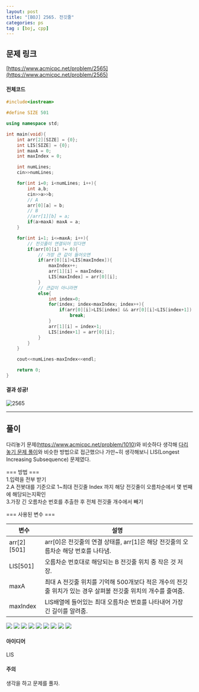 ```yaml
---
layout: post
title: "[BOJ] 2565. 전깃줄"
categories: ps
tag : [boj, cpp]
---
```


## 문제 링크<br>
 [https://www.acmicpc.net/problem/2565](https://www.acmicpc.net/problem/2565)<br>


#### 전체코드<br>
```cpp
#include<iostream>

#define SIZE 501

using namespace std;

int main(void){
    int arr[2][SIZE] = {0};
    int LIS[SIZE] = {0};
    int maxA = 0;
    int maxIndex = 0;

    int numLines;
    cin>>numLines;

    for(int i=0; i<numLines; i++){
        int a,b;
        cin>>a>>b;
        // A
        arr[0][a] = b;
        // B
        //arr[1][b] = a;
        if(a>maxA) maxA = a;
    }

    for(int i=1; i<=maxA; i++){
        // 전깃줄이 연결되어 있다면
        if(arr[0][i] != 0){
            // 가장 큰 값이 들어오면
            if(arr[0][i]>LIS[maxIndex]){
                maxIndex++;
                arr[1][i] = maxIndex;
                LIS[maxIndex] = arr[0][i];
            }
            // 큰값이 아니라면
            else{
                int index=0;
                for(index; index<maxIndex; index++){
                    if(arr[0][i]>LIS[index] && arr[0][i]<LIS[index+1])
                        break;
                }
                arr[1][i] = index+1;
                LIS[index+1] = arr[0][i];
            }
        }
    }

    cout<<numLines-maxIndex<<endl;

    return 0;
}
```

#### 결과 성공!<br>
![2565](https://krispedia.github.io/assets/images/boj_2565.jpg)

---

## 풀이<br>
다리놓기 문제(https://www.acmicpc.net/problem/1010)와 비슷하다 생각해 [다리놓기 문제 풀이](https://krispedia.github.io/ps/boj-1010/)와 비슷한 방법으로 접근했으나 가만~히 생각해보니 LIS(Longest Increasing Subsequence) 문제였다.  

=== 방법 ===  
1.입력을 전부 받기  
2.A 전봇대를 기준으로 1~최대 전깃줄 Index 까지 해당 전깃줄이 오름차순에서 몇 번째에 해당되는지확인  
3.가장 긴 오름차순 번호를 추출한 후 전체 전깃줄 개수에서 빼기

=== 사용된 변수 ===  

| 변수        | 설명           |
| ------------- | ------------- |
| arr[2][501] | arr[0]은 전깃줄의 연결 상태를, arr[1]은 해당 전깃줄의 오름차순 해당 번호를 나타냄.|  
| LIS[501] | 오름차순 번호대로 해당되는 B 전깃줄 위치 중 작은 것 저장.|
| maxA | 최대 A 전깃줄 위치를 기억해 500개보다 적은 개수의 전깃줄 위치가 있는 경우 살펴볼 전깃줄 위치의 개수를 줄여줌.|
| maxIndex | LIS배열에 들어있는 최대 오름차순 번호를 나타내어 가장 긴 길이를 알려줌.|


![](https://krispedia.github.io/assets/images/boj_2565_s1.jpg)
![](https://krispedia.github.io/assets/images/boj_2565_s2.jpg)
![](https://krispedia.github.io/assets/images/boj_2565_s3.jpg)
![](https://krispedia.github.io/assets/images/boj_2565_s4.jpg)
![](https://krispedia.github.io/assets/images/boj_2565_s5.jpg)
![](https://krispedia.github.io/assets/images/boj_2565_s6.jpg)
![](https://krispedia.github.io/assets/images/boj_2565_s7.jpg)
![](https://krispedia.github.io/assets/images/boj_2565_s8.jpg)
![](https://krispedia.github.io/assets/images/boj_2565_s9.jpg)

#### 아이디어 <br>
LIS  

#### 주의 <br> 
생각을 하고 문제를 풀자.